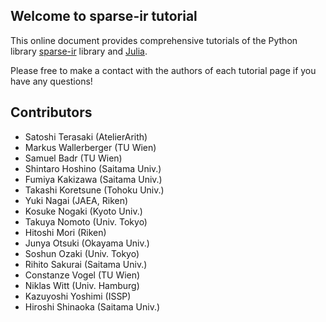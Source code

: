 ## Welcome to sparse-ir tutorial

<!--
This online document provides comprehensive tutorials of sparse-ir libraries in various languages:

- Python: [sparse-ir](https://github.com/SpM-lab/sparse-ir)
- Julia: [SparseIR.jl](https://github.com/SpM-lab/SparseIR.jl)
- C & Fortran: [libsparseir](https://github.com/SpM-lab/libsparseir)

The original `libsparseir` is written in C++ and provides C-API, which is robust and accessible from any programming languages.
The Python, Julia and Fortran libraries are wrappers of `libsparseir` and provide user-friendly interfaces.
We recommend to start with Python or Julia libraries, which are easier to install and use.

The version 2 of `sparse-ir` and `SparseIR.jl` have changed the internal implementation to the C++ implementation of `libsparseir`.
Although most of the interfaces remain unchanged, there are some substantial changes, which **break the backward compatibility**.
Please refer to [the migration guide](src/migration.md) for details.
-->

This online document provides comprehensive tutorials of the Python library [sparse-ir](https://github.com/SpM-lab/sparse-ir) library and [Julia](https://github.com/SpM-lab/SparseIR.jl).

Please free to make a contact with the authors of each tutorial page if you have any questions!

## Contributors
* Satoshi Terasaki (AtelierArith)
* Markus Wallerberger (TU Wien)
* Samuel Badr (TU Wien)
* Shintaro Hoshino (Saitama Univ.)
* Fumiya Kakizawa (Saitama Univ.)
* Takashi Koretsune (Tohoku Univ.)
* Yuki Nagai (JAEA, Riken)
* Kosuke Nogaki (Kyoto Univ.)
* Takuya Nomoto (Univ. Tokyo)
* Hitoshi Mori (Riken)
* Junya Otsuki (Okayama Univ.)
* Soshun Ozaki (Univ. Tokyo)
* Rihito Sakurai (Saitama Univ.)
* Constanze Vogel (TU Wien)
* Niklas Witt (Univ. Hamburg)
* Kazuyoshi Yoshimi (ISSP)
* Hiroshi Shinaoka (Saitama Univ.)
